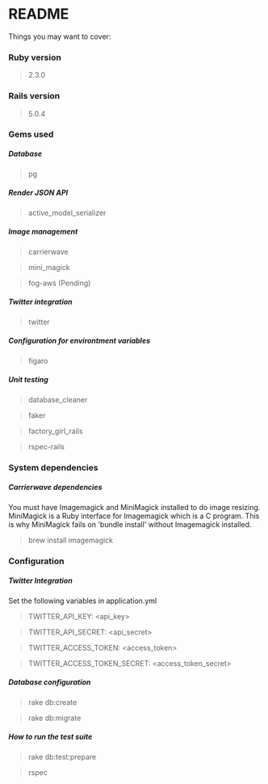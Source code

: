 # README

Things you may want to cover:

### Ruby version

> 2.3.0

### Rails version

> 5.0.4

### Gems used

##### Database
> pg

##### Render JSON API
> active_model_serializer

##### Image management
> carrierwave

> mini_magick

> fog-aws (Pending)

##### Twitter integration
> twitter

##### Configuration for environtment variables 
> figaro

##### Unit testing
> database_cleaner

> faker

> factory_girl_rails

> rspec-rails

### System dependencies

##### Carrierwave dependencies

You must have Imagemagick and MiniMagick installed to do image resizing. MiniMagick is a Ruby interface for Imagemagick which is a C program. This is why MiniMagick fails on 'bundle install' without Imagemagick installed.

> brew install imagemagick

### Configuration

##### Twitter Integration

Set the following variables in application.yml

> TWITTER_API_KEY: <api_key> 

> TWITTER_API_SECRET: <api_secret>

> TWITTER_ACCESS_TOKEN: <access_token>

> TWITTER_ACCESS_TOKEN_SECRET: <access_token_secret>

##### Database configuration

> rake db:create

> rake db:migrate

##### How to run the test suite

> rake db:test:prepare

> rspec
